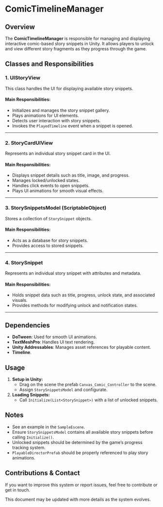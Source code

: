 # ComicTimelineManager

## Overview
The **ComicTimelineManager** is responsible for managing and displaying interactive comic-based story snippets in Unity. It allows players to unlock and view different story fragments as they progress through the game.

## Classes and Responsibilities

### 1. **UIStoryView**
This class handles the UI for displaying available story snippets.

#### **Main Responsibilities:**
- Initializes and manages the story snippet gallery.
- Plays animations for UI elements.
- Detects user interaction with story snippets.
- Invokes the `PlayedTimeline` event when a snippet is opened.

---

### 2. **StoryCardUIView**
Represents an individual story snippet card in the UI.

#### **Main Responsibilities:**
- Displays snippet details such as title, image, and progress.
- Manages locked/unlocked states.
- Handles click events to open snippets.
- Plays UI animations for smooth visual effects.

---

### 3. **StorySnippetsModel (ScriptableObject)**
Stores a collection of `StorySnippet` objects.

#### **Main Responsibilities:**
- Acts as a database for story snippets.
- Provides access to stored snippets.

---

### 4. **StorySnippet**
Represents an individual story snippet with attributes and metadata.

#### **Main Responsibilities:**
- Holds snippet data such as title, progress, unlock state, and associated visuals.
- Provides methods for modifying unlock and notification states.

---

## Dependencies
- **DoTween**: Used for smooth UI animations.
- **TextMeshPro**: Handles UI text rendering.
- **Unity Addressables**: Manages asset references for playable content.
- **Timeline**.

## Usage
1. **Setup in Unity:**
   - Drag on the scene the prefab `Canvas_Comic_Controller` to the scene.
   - Assign `StorySnippetsModel` and configurate.
2. **Loading Snippets:**
   - Call `Initialize(List<StorySnippet>)` with a list of unlocked snippets.

## Notes
- See an example in the `SampleEscene`.
- Ensure `StorySnippetsModel` contains all available story snippets before calling `Initialize()`.
- Unlocked snippets should be determined by the game’s progress tracking system.
- `PlayableDirectorPrefab` should be properly referenced to play story animations.

## Contributions & Contact
If you want to improve this system or report issues, feel free to contribute or get in touch.

This document may be updated with more details as the system evolves.

